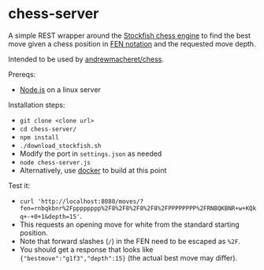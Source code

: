 # chess-server

A simple REST wrapper around the [Stockfish chess engine](https://stockfishchess.org/) to find the best move given a chess position in [FEN notation](https://en.wikipedia.org/wiki/Forsyth%E2%80%93Edwards_Notation) and the requested move depth.

Intended to be used by [andrewmacheret/chess](https://github.com/andrewmacheret/chess).

Prereqs:
* [Node.js](https://nodejs.org/) on a linux server

Installation steps:
* `git clone <clone url>`
* `cd chess-server/`
* `npm install`
* `./download_stockfish.sh`
* Modify the port in `settings.json` as needed
* `node chess-server.js`
 * Alternatively, use [docker](https://www.docker.com) to build at this point

Test it:
* `curl 'http://localhost:8080/moves/?fen=rnbqkbnr%2Fpppppppp%2F8%2F8%2F8%2F8%2FPPPPPPPP%2FRNBQKBNR+w+KQkq+-+0+1&depth=15'`.
 * This requests an opening move for white from the standard starting position.
 * Note that forward slashes (`/`) in the FEN need to be escaped as `%2F`.
 * You should get a response that looks like `{"bestmove":"g1f3","depth":15}` (the actual best move may differ).


